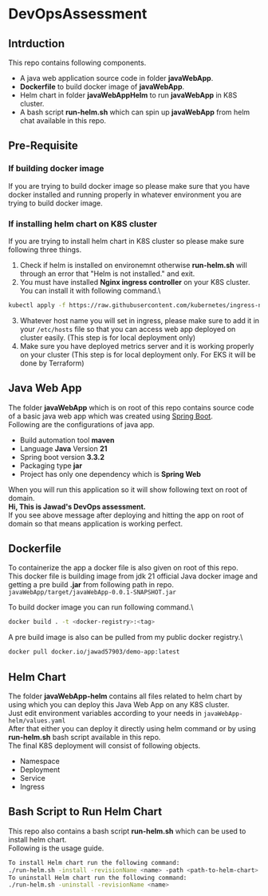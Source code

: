 # DevOpsAssessment
## Intrduction
This repo contains following components.
- A java web application source code in folder **javaWebApp**.
- **Dockerfile** to build docker image of **javaWebApp**.
- Helm chart in folder **javaWebAppHelm** to run **javaWebApp** in K8S cluster.
- A bash script **run-helm.sh** which can spin up **javaWebApp** from helm chat available in this repo.

## Pre-Requisite
### If building docker image
If you are trying to build docker image so please make sure that you have docker installed and running properly in whatever 
environment you are trying to build docker image.

### If installing helm chart on K8S cluster
If you are trying to install helm chart in K8S cluster so please make sure following three things.
1) Check if helm is installed on environemnt otherwise **run-helm.sh** will through an error that "Helm is not installed." and exit.
2) You must have installed **Nginx ingress controller** on your K8S cluster. You can install it with following command.\
```sh
kubectl apply -f https://raw.githubusercontent.com/kubernetes/ingress-nginx/main/deploy/static/provider/cloud/deploy.yaml
```
3) Whatever host name you will set in ingress, please make sure to add it in your ```/etc/hosts``` file so that you can access web app deployed on cluster easily. (This step is for local deployment only)
4) Make sure you have deployed metrics server and it is working properly on your cluster (This step is for local deployment only. For EKS it will be done by Terraform)

## Java Web App

The folder **javaWebApp** which is on root of this repo contains source code of a basic java web app which was created using [Spring Boot](start.spring.io).\
Following are the configurations of java app.
- Build automation tool **maven**
- Language **Java** Version **21**
- Spring boot version **3.3.2**
- Packaging type **jar**
- Project has only one dependency which is **Spring Web**

When you will run this application so it will show following text on root of domain.\
**Hi, This is Jawad's DevOps assessment.**\
If you see above message after deploying and hitting the app on root of domain so that means application is working perfect.

## Dockerfile

To containerize the app a docker file is also given on root of this repo.\
This docker file is building image from jdk 21 official Java docker image and getting a pre build **.jar** from following path in repo.\
```javaWebApp/target/javaWebApp-0.0.1-SNAPSHOT.jar```

To build docker image you can run following command.\
```sh
docker build . -t <docker-registry>:<tag>
```

A pre build image is also can be pulled from my public docker registry.\
```sh
docker pull docker.io/jawad57903/demo-app:latest
```

## Helm Chart

The folder **javaWebApp-helm** contains all files related to helm chart by using which you can deploy this Java Web App on any K8S cluster.\
Just edit environment variables according to your needs in ```javaWebApp-helm/values.yaml```\
After that either you can deploy it directly using helm command or by using **run-helm.sh** bash script available in this repo.\
The final K8S deployment will consist of following objects.
- Namespace
- Deployment
- Service
- Ingress

## Bash Script to Run Helm Chart

This repo also contains a bash script **run-helm.sh** which can be used to install helm chart.\
Following is the usage guide.
```sh
To install Helm chart run the following command:
./run-helm.sh -install -revisionName <name> -path <path-to-helm-chart>
To uninstall Helm chart run the following command:
./run-helm.sh -uninstall -revisionName <name>
```